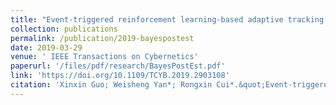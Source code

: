 ```yaml
---
title: "Event-triggered reinforcement learning-based adaptive tracking control for completely unknown continuous-time nonlinear systems"
collection: publications
permalink: /publication/2019-bayespostest
date: 2019-03-29
venue: ' IEEE Transactions on Cybernetics'
paperurl: '/files/pdf/research/BayesPostEst.pdf'
link: 'https://doi.org/10.1109/TCYB.2019.2903108'
citation: 'Xinxin Guo; Weisheng Yan*; Rongxin Cui*.&quot;Event-triggered reinforcement learning-based adaptive tracking control for completely unknown continuous-time nonlinear systems.&quot; <i>  IEEE Transactions on Cybernetics</i>, 2019, 50(7): 3231-3242. doi:10.1109/TCYB.2019.2903108'
---
```


